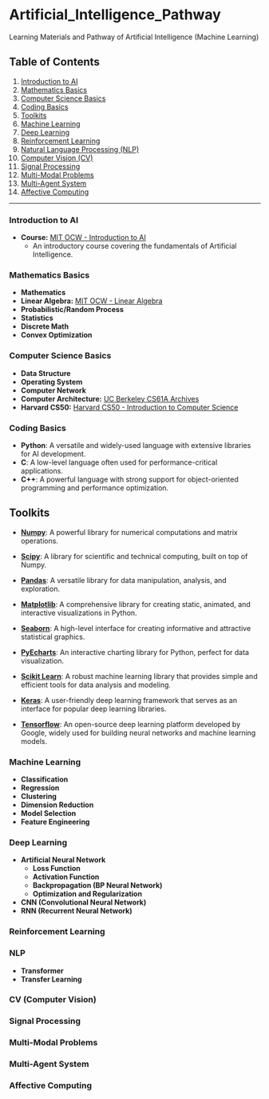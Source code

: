 # Artificial_Intelligence_Pathway
Learning Materials and Pathway of Artificial Intelligence (Machine Learning)

## Table of Contents
1. [Introduction to AI](#introduction-to-ai)
2. [Mathematics Basics](#mathematics-basics)
3. [Computer Science Basics](#computer-science-basics)
4. [Coding Basics](#coding-basics)
5. [Toolkits](#toolkits)
6. [Machine Learning](#machine-learning)
7. [Deep Learning](#deep-learning)
8. [Reinforcement Learning](#reinforcement-learning)
9. [Natural Language Processing (NLP)](#nlp)
10. [Computer Vision (CV)](#cv)
11. [Signal Processing](#signal-processing)
12. [Multi-Modal Problems](#multi-modal-problems)
13. [Multi-Agent System](#multi-agent-system)
14. [Affective Computing](#affective-computing)

---

### Introduction to AI
- **Course:** [MIT OCW - Introduction to AI](https://ocw.mit.edu/courses/6-034-artificial-intelligence-fall-2010/pages/syllabus/)
  - An introductory course covering the fundamentals of Artificial Intelligence.

### Mathematics Basics
- **Mathematics**
- **Linear Algebra:** [MIT OCW - Linear Algebra](https://ocw.mit.edu/courses/18-06-linear-algebra-spring-2010/)
- **Probabilistic/Random Process**
- **Statistics**
- **Discrete Math**
- **Convex Optimization**

### Computer Science Basics
- **Data Structure**
- **Operating System**
- **Computer Network**
- **Computer Architecture:** [UC Berkeley CS61A Archives](https://inst.eecs.berkeley.edu/~cs61a/archives.html)
- **Harvard CS50:** [Harvard CS50 - Introduction to Computer Science](https://pll.harvard.edu/course/cs50-introduction-computer-science)

### Coding Basics

- **Python**: A versatile and widely-used language with extensive libraries for AI development.
- **C**: A low-level language often used for performance-critical applications.
- **C++**: A powerful language with strong support for object-oriented programming and performance optimization.
## Toolkits

- [**Numpy**](https://numpy.org/): A powerful library for numerical computations and matrix operations.

- [**Scipy**](https://scipy.org/): A library for scientific and technical computing, built on top of Numpy.

- [**Pandas**](https://pandas.pydata.org/): A versatile library for data manipulation, analysis, and exploration.

- [**Matplotlib**](https://matplotlib.org/): A comprehensive library for creating static, animated, and interactive visualizations in Python.

- [**Seaborn**](https://seaborn.pydata.org/): A high-level interface for creating informative and attractive statistical graphics.

- [**PyEcharts**](https://pyecharts.org/#/): An interactive charting library for Python, perfect for data visualization.

- [**Scikit Learn**](https://scikit-learn.org/stable/): A robust machine learning library that provides simple and efficient tools for data analysis and modeling.

- [**Keras**](https://keras.io/): A user-friendly deep learning framework that serves as an interface for popular deep learning libraries.

- [**Tensorflow**](https://www.tensorflow.org/): An open-source deep learning platform developed by Google, widely used for building neural networks and machine learning models.
  

### Machine Learning
- **Classification**
- **Regression**
- **Clustering**
- **Dimension Reduction**
- **Model Selection**
- **Feature Engineering**

### Deep Learning
- **Artificial Neural Network**
  - **Loss Function**
  - **Activation Function**
  - **Backpropagation (BP Neural Network)**
  - **Optimization and Regularization**
- **CNN (Convolutional Neural Network)**
- **RNN (Recurrent Neural Network)**

### Reinforcement Learning

### NLP
- **Transformer**
- **Transfer Learning**

### CV (Computer Vision)

### Signal Processing

### Multi-Modal Problems

### Multi-Agent System

### Affective Computing
